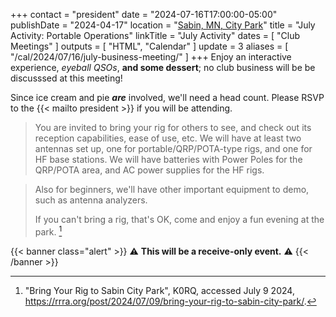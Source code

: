 +++
contact = "president"
date = "2024-07-16T17:00:00-05:00"
publishDate = "2024-04-17"
location = "[Sabin, MN, City Park](https://goo.gl/maps/3LZgFLksDvk)"
title = "July Activity: Portable Operations"
linkTitle = "July Activity"
dates = [ "Club Meetings" ]
outputs = [ "HTML", "Calendar" ]
update = 3
aliases = [ "/cal/2024/07/16/july-business-meeting/" ]
+++
Enjoy an interactive experience, *eyeball QSOs*, **and some
dessert**; no club business will be be discusssed at this meeting!

Since ice cream and pie ***are*** involved, we'll need a head count.
Please RSVP to the {{< mailto president >}} if you will be attending.

>You are invited to bring your rig for others to see, and check out
>its reception capabilities, ease of use, etc. We will have at least
>two antennas set up, one for portable/QRP/POTA-type rigs, and one for
>HF base stations. We will have batteries with Power Poles for the
>QRP/POTA area, and AC power supplies for the HF rigs. 

>Also for beginners, we'll have other important equipment to demo, such as
>antenna analyzers.
>
>If you can't bring a rig, that's OK, come and enjoy a fun evening at the
>park. [^1]

[^1]: "Bring Your Rig to Sabin City Park", K0RQ, accessed July 9 2024, https://rrra.org/post/2024/07/09/bring-your-rig-to-sabin-city-park/.

{{< banner class="alert" >}}
:warning: **This will be a receive-only event.** :warning:
{{< /banner >}}

